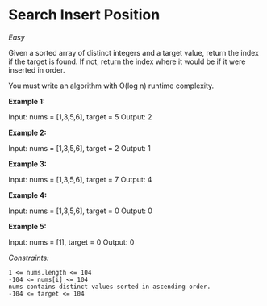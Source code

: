 # Search Insert Position
*Easy*

Given a sorted array of distinct integers and a target value, return the index if the target is found. If not, return the index where it would be if it were inserted in order.

You must write an algorithm with O(log n) runtime complexity.
 

**Example 1:**

Input: nums = [1,3,5,6], target = 5
Output: 2

**Example 2:**

Input: nums = [1,3,5,6], target = 2
Output: 1

**Example 3:**

Input: nums = [1,3,5,6], target = 7
Output: 4

**Example 4:**

Input: nums = [1,3,5,6], target = 0
Output: 0

**Example 5:**

Input: nums = [1], target = 0
Output: 0
 

*Constraints:*

    1 <= nums.length <= 104
    -104 <= nums[i] <= 104
    nums contains distinct values sorted in ascending order.
    -104 <= target <= 104

